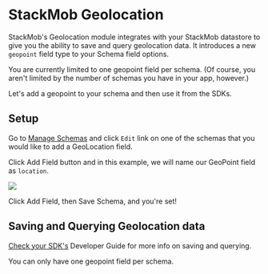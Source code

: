 StackMob Geolocation
=====================================

StackMob's Geolocation module integrates with your StackMob datastore to give you the ability to save and query geolocation data.  It introduces a new `geopoint` field type to your Schema field options.

You are currently limited to one geopoint field per schema.  (Of course, you aren't limited by the number of schemas you have in your app, however.)

Let's add a geopoint to your schema and then use it from the SDKs.

## Setup

Go to <a href="https://dashboard.stackmob.com/schemas/">Manage Schemas</a> and click `Edit` link on one of the schemas that you would like to add a GeoLocation field.

Click Add Field button and in this example, we will name our GeoPoint field as `location`.

<img src="//s3.amazonaws.com/static.stackmob.com/images/tutorial/fill_add_field.png"></img>

Click Add Field, then Save Schema, and you're set!

## Saving and Querying Geolocation data

<a href="https://developer.stackmob.com/sdks">Check your SDK's</a> Developer Guide for more info on saving and querying.



<p class="alert">
	You can only have one geopoint field per schema.
</p>
